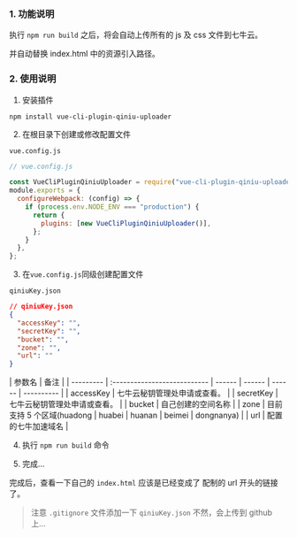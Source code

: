 ### 1. 功能说明

执行 `npm run build` 之后，将会自动上传所有的 js 及 css 文件到七牛云。

并自动替换 index.html 中的资源引入路径。

### 2. 使用说明

1. 安装插件

```shell
npm install vue-cli-plugin-qiniu-uploader
```

2. 在根目录下创建或修改配置文件

`vue.config.js`

```js
// vue.config.js

const VueCliPluginQiniuUploader = require("vue-cli-plugin-qiniu-uploader");
module.exports = {
  configureWebpack: (config) => {
    if (process.env.NODE_ENV === "production") {
      return {
        plugins: [new VueCliPluginQiniuUploader()],
      };
    }
  },
};
```

3. 在`vue.config.js`同级创建配置文件

`qiniuKey.json`

```json
// qiniuKey.json
{
  "accessKey": "",
  "secretKey": "",
  "bucket": "",
  "zone": "",
  "url": ""
}
```

| 参数名    | 备注                         |
| --------- | :--------------------------- | ------ | ------ | ------ | ---------- |
| accessKey | 七牛云秘钥管理处申请或查看。 |
| secretKey | 七牛云秘钥管理处申请或查看。 |
| bucket    | 自己创建的空间名称           |
| zone      | 目前支持 5 个区域(huadong    | huabei | huanan | beimei | dongnanya) |
| url       | 配置的七牛加速域名           |

4. 执行 `npm run build` 命令

5. 完成...

完成后，查看一下自己的 `index.html` 应该是已经变成了 配制的 url 开头的链接了。

> 注意 `.gitignore` 文件添加一下 `qiniuKey.json` 不然，会上传到 github 上...
